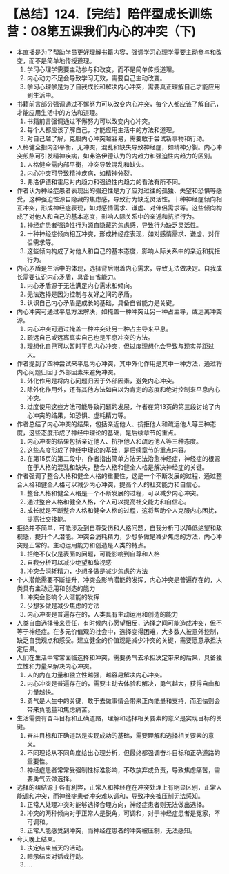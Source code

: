 # 【总结】124.【完结】陪伴型成长训练营：08第五课我们内心的冲突（下)

-   本直播是为了帮助学员更好理解书籍内容，强调学习心理学需要主动参与和改变，而不是简单地传授道理。
    1.  学习心理学需要主动参与和改变，而不是简单传授道理。
    2.  内心动力不足会导致学习无效，需要自己主动改变。
    3.  学习心理学是为了自我成长和解决内心冲突，需要真正理解自己才能应用到生活中。
-   书籍前言部分强调通过不懈努力可以改变内心冲突，每个人都应该了解自己，才能应用生活中的方法和道理。
    1.  书籍前言强调通过不懈努力可以改变内心冲突。
    2.  每个人都应该了解自己，才能应用生活中的方法和道理。
    3.  对自己越了解，克服内心冲突越容易，需要敢于尝试新事物和行动。
-   人格健全指内部平衡，无冲突，混乱和缺失导致神经症，如精神分裂。内心冲突煎熬可引发精神疾病，如弗洛伊德认为的内趋力和强迫性内趋力的区别。
    1.  人格健全需内部平衡，冲突导致混乱和缺失。
    2.  内心冲突可导致精神疾病，如精神分裂。
    3.  弗洛伊德和霍尼对内趋力和强迫性内趋力的看法有所不同。
-   作者认为神经症患者表现出的强迫性是为了应对过往的孤独、失望和恐惧等感受，这种强迫性源自隐藏的焦虑感，导致行为缺乏灵活性。十种神经症倾向相互冲突，形成神经症表现，如对感情需求、谦虚、对伴侣需求等。这些倾向构成了对他人和自己的基本态度，影响人际关系中的亲近和抗拒行为。
    1.  神经症患者强迫性行为源自隐藏的焦虑感，导致行为缺乏灵活性。
    2.  十种神经症倾向相互冲突，形成神经症表现，如对感情需求、谦虚、对伴侣需求等。
    3.  这些倾向构成了对他人和自己的基本态度，影响人际关系中的亲近和抗拒行为。
-   内心矛盾是生活中的体现，选择背后附着内心需求，导致无法做决定。自我成长需要认识内心矛盾，具备自省能力。
    1.  内心矛盾源于无法满足内心需求和倾向。
    2.  无法选择是因为控制与友好之间的矛盾。
    3.  认识自己内心矛盾是成长的基础，具备自省能力是关键。
-   内心冲突可通过平息方法解决，如掩盖一种冲突让另一种占主导，或远离冲突源。
    1.  内心冲突可通过掩盖一种冲突让另一种占主导来平息。
    2.  疏远自己或远离真实自己也是平息冲突的方法。
    3.  理想化自己可以暂时平息内心冲突，但过度理想化会导致与现实差距过大。
-   作者提到了四种尝试来平息内心冲突，其中外化作用是其中一种方法，通过将内心问题归因于外部因素来避免冲突。
    1.  外化作用是将内心问题归因于外部因素，避免内心冲突。
    2.  除外化作用外，还有其他方法如自以为肯定的态度和绝对控制来平息内心冲突。
    3.  过度使用这些方法可能导致问题的发展，作者在第13页的第三段讨论了内心冲突的结果，如恐惧、虚耗精力等。
-   作者总结了内心冲突的结果，包括亲近他人、抗拒他人和疏远他人等三种态度，这些态度形成了神经中理论的基础，是后续章节的重点。
    1.  内心冲突的结果包括亲近他人、抗拒他人和疏远他人等三种态度。
    2.  这些态度形成了神经中理论的基础，是后续章节的重点内容。
    3.  在第15页的第二段中，作者指出简单方法无法治愈神经症，神经症的根源在于人格的混乱和缺失，整合人格和健全人格是解决神经症的关键。
-   作者强调了整合人格和健全人格的重要性，这是一个不断发展的过程，通过整合人格和健全人格可以减少内心冲突，提高个人的社交能力和自信心。
    1.  整合人格和健全人格是一个不断发展的过程，可以减少内心冲突。
    2.  通过整合人格和健全人格，个人可以提高社交能力和自信心。
    3.  成长就是不断整合人格和健全人格的过程，这将帮助个人克服内心困扰，提高社交技能。
-   拒绝并不简单，可能涉及到自尊受伤和人格问题，自我分析可以降低绝望和敌视感，提升个人潜能。冲突会消耗精力，少想多做是减少焦虑的方法，内心冲突是正常的。主动运用能力和创造是人类的特点。 
    1.  拒绝不仅仅是表面的问题，可能影响到自尊和人格
    2.  自我分析可以减少绝望和敌视感
    3.  冲突会消耗精力，少想多做是减少焦虑的方法
-   个人潜能需要不断提升，冲突会影响潜能的发挥，内心冲突是普遍存在的，人类具有主动运用和创造的能力
    1.  冲突会影响个人潜能的发挥
    2.  少想多做是减少焦虑的方法
    3.  内心冲突是普遍存在的，人类具有主动运用和创造的能力
-   人类自由选择带来责任，有时候内心愿望相反，选择之间可能造成冲突，但不等于神经症。在多元价值观的社会中，选择变得困难，大多数人被意外控制，缺乏自我观点和感受。建立健全的价值观是减少冲突的关键，需要愿意承担决定后果。
-   人们在生活中常常面临选择和冲突，需要勇气去承担决定带来的后果，具备独立性和力量来解决内心冲突。
    1.  人的内在力量和独立性越强，越容易解决内心冲突。
    2.  内心冲突是普遍存在的，需要主动去体验和解决，勇气越大，获得自由和力量越快。
    3.  勇气是人生中的关键，敢于去做事情会带来正向能量和支持，而胆怯则会带来负能量和焦虑痛苦。
-   生活需要有奋斗目标和正确道路，理解和选择相关要素的意义是实现目标的关键。
    1.  奋斗目标和正确道路是实现成功的基础，需要理解和选择相关要素的意义。
    2.  不同理论从不同角度给出心理分析，但最终都强调奋斗目标和正确道路的重要性。
    3.  神经症患者常常受强制性标准影响，不敢放弃或负责，导致焦虑痛苦，需要勇气去做选择。
-   选择的纠结源于各有利弊，正常人和神经症在冲突处理上有明显区别，正常人能调和冲突，而神经症患者冲突难以调和，导致冲突被压制无法感知。
    1.  正常人处理冲突时能够选择合理方向，神经症患者则无法做出选择。
    2.  冲突的两种倾向对于正常人是锐角，可调和，对于神经症患者是冤家，不可调和。
    3.  正常人能感受到冲突，而神经症患者的冲突被压制，无法感知。
-   今天晚上结束。 
    1.  决定结束当天的活动。
    2.  暗示结束对话或行动。
    3.  ...